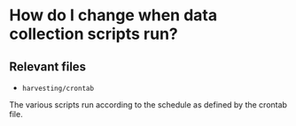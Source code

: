 # How do I change when data collection scripts run?

## Relevant files

- ``harvesting/crontab``

The various scripts run according to the schedule as defined by the crontab file.

